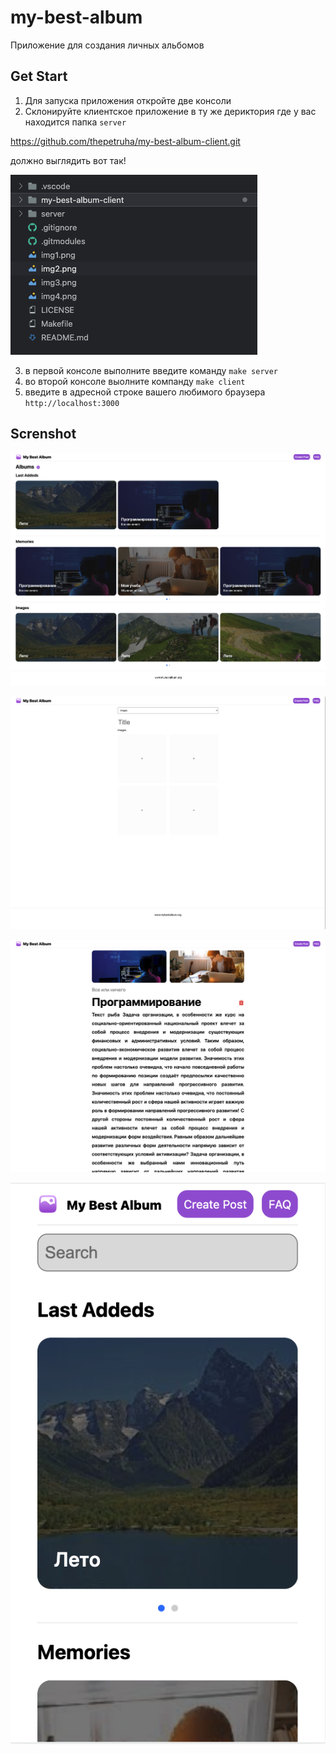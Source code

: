 # my-best-album
Приложение для создания личных альбомов

## Get Start 
1. Для запуска приложения откройте две консоли
2. Склонируйте клиентское приложение в ту же дериктория где у вас находится папка ```server```

https://github.com/thepetruha/my-best-album-client.git

должно выглядить вот так!

![alt text](https://github.com/thepetruha/my-best-album/blob/main/img11.png?raw=true)


3. в первой консоле выполните введите команду ```make server```
3. во второй консоле выолните компанду ```make client```
4. введите в адресной строке вашего любимого браузера ```http://localhost:3000```

## Screnshot
![alt text](https://github.com/thepetruha/my-best-album/blob/main/img3.png?raw=true)

![alt text](https://github.com/thepetruha/my-best-album/blob/main/img1.png?raw=true)

![alt text](https://github.com/thepetruha/my-best-album/blob/main/img2.png?raw=true)

![alt text](https://github.com/thepetruha/my-best-album/blob/main/img4.png?raw=true)